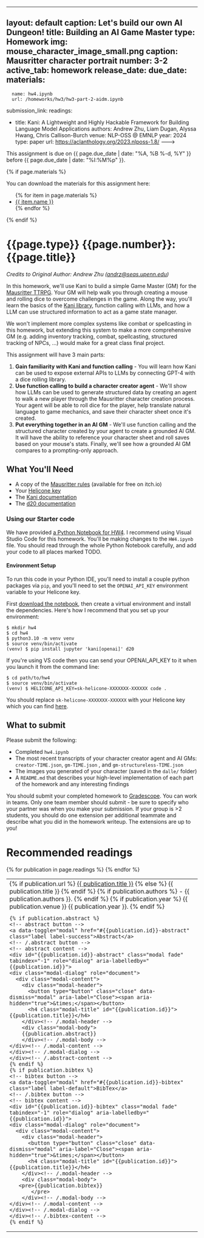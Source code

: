 ---
layout: default
caption: Let's build our own AI Dungeon!
title: Building an AI Game Master
type: Homework
img: mouse_character_image_small.png
caption: Mausritter character portrait
number: 3-2
active_tab: homework
release_date: 
due_date:
materials:
   -
      name: hw4.ipynb
      url: /homeworks/hw3/hw3-part-2-aidm.ipynb
submission_link:
readings:
  - title: Kani&colon; A Lightweight and Highly Hackable Framework for Building Language Model Applications
    authors: Andrew Zhu, Liam Dugan, Alyssa Hwang, Chris Callison-Burch
    venue: NLP-OSS @ EMNLP
    year: 2024
    type: paper
    url: https://aclanthology.org/2023.nlposs-1.8/
--->

<div class="alert alert-info">
This assignment is due on {{ page.due_date | date: "%A, %B %-d, %Y" }} before {{ page.due_date | date: "%I:%M%p" }}. 
</div>

{% if page.materials %}
<div class="alert alert-info">
You can download the materials for this assignment here:
<ul>
{% for item in page.materials %}
<li><a href="{{item.url}}">{{ item.name }}</a></li>
{% endfor %}
</ul>
</div>
{% endif %}


{{page.type}} {{page.number}}: {{page.title}}
=============================================================

*Credits to Original Author: Andrew Zhu (andrz@seas.upenn.edu)*

In this homework, we'll use Kani to build a simple Game Master (GM) for
the [Mausritter TTRPG](https://losing-games.itch.io/mausritter). Your GM will help walk you through creating a mouse and
rolling dice to overcome challenges in the game. Along the way, you'll learn the basics of
the [Kani library](https://kani.readthedocs.io/en/latest/), function calling with LLMs, and how a LLM can use structured
information to act as a game state manager.

We won't implement more complex systems like combat or spellcasting in this homework, but extending this system to make
a more comprehensive GM (e.g. adding inventory tracking, combat, spellcasting, structured tracking of NPCs, ...) would
make for a great class final project.

This assignment will have 3 main parts:

1. **Gain familiarity with Kani and function calling** - You will learn how Kani can be used to expose external APIs to
   LLMs by connecting GPT-4 with a dice rolling library.
2. **Use function calling to build a character creator agent** - We'll show how LLMs can be used to generate structured
   data by creating an agent to walk a new player through the Mausritter character creation process. Your agent will be
   able to roll dice for the player, help translate natural language to game mechanics, and save their character sheet
   once it's created.
3. **Put everything together in an AI GM** - We'll use function calling and the structured character created by
   your agent to create a grounded AI GM. It will have the ability to reference your character sheet and roll saves
   based on your mouse's stats. Finally, we'll see how a grounded AI GM compares to a prompting-only approach. 

## What You'll Need

- A copy of the [Mausritter rules](https://losing-games.itch.io/mausritter) (available for free on itch.io)
- Your [Helicone key](https://www.helicone.ai/developer)
- The [Kani documentation](https://kani.readthedocs.io/en/latest/)
- The [d20 documentation](https://d20.readthedocs.io/en/latest/start.html)

### Using our Starter code

We have provided [a Python Notebook for HW4]({{page.materials[0].url}}). I recommend using Visual Studio Code
for this homework. You'll be making changes to the `HW4.ipynb` file. You should read through the whole Python Notebook
carefully, and add your code to all places marked TODO.

#### Environment Setup

To run this code in your Python IDE, you'll need to install a couple python packages via `pip`, and you'll need to set
the `OPENAI_API_KEY` environment variable to your Helicone key.

First [download the notebook]({{page.materials[0].url}}), then create a virtual environment and install
the dependencies. Here's how I recommend that you set up your environment:

```shell
$ mkdir hw4
$ cd hw4
$ python3.10 -m venv venv
$ source venv/bin/activate
(venv) $ pip install jupyter 'kani[openai]' d20
```

If you're using VS code then you can send your OPENAI_API_KEY to it when you launch it from
the command line:

```
$ cd path/to/hw4
$ source venv/bin/activate
(venv) $ HELICONE_API_KEY=sk-helicone-XXXXXXX-XXXXXX code .
```

You should replace `sk-helicone-XXXXXXX-XXXXXX` with your Helicone key which you can
find [here](https://edstem.org/us/courses/50468/discussion/4413041).

## What to submit

Please submit the following:

- Completed `hw4.ipynb`
- The most recent transcripts of your character creator agent and AI GMs: `creator-TIME.json`, `gm-TIME.json` ,
  and `gm-structureless-TIME.json`
- The images you generated of your character (saved in the `dalle/` folder)
- A `README.md` that describes your high-level implementation of each part of the homework and any interesting findings

You should submit your completed homework to [Gradescope]({page.submission_link}). You can work in teams. Only one team
member should submit - be sure to specify who your partner was when you make your submission. If your group is >2
students, you should do one extension per additional teammate and describe what you did in the homework writeup. The
extensions are up to you!

# Recommended readings

<table>
   {% for publication in page.readings %}
    <tr>
      <td>
	{% if publication.url %}
		<a href="{{ publication.url }}">{{ publication.title }}</a>
        {% else %}
		{{ publication.title }}
	{% endif %}
	{% if publication.authors %}	      
		- {{ publication.authors }}.
	{% endif %}
	{% if publication.year %}	
		{{ publication.venue }}  {{ publication.year }}.
	{% endif %}

	{% if publication.abstract %}
	<!-- abstract button -->
	<a data-toggle="modal" href="#{{publication.id}}-abstract" class="label label-success">Abstract</a>
	<!-- /.abstract button -->
	<!-- abstract content -->
	<div id="{{publication.id}}-abstract" class="modal fade" tabindex="-1" role="dialog" aria-labelledby="{{publication.id}}">
    <div class="modal-dialog" role="document">
      <div class="modal-content">
        <div class="modal-header">
          <button type="button" class="close" data-dismiss="modal" aria-label="Close"><span aria-hidden="true">&times;</span></button>
          <h4 class="modal-title" id="{{publication.id}}">{{publication.title}}</h4>
        </div><!-- /.modal-header -->
        <div class="modal-body">
        {{publication.abstract}}
        </div><!-- /.modal-body -->
	</div><!-- /.modal-content -->
	</div><!-- /.modal-dialog -->
	</div><!-- /.abstract-content -->
	{% endif %}
	{% if publication.bibtex %}
	<!-- bibtex button -->
	<a data-toggle="modal" href="#{{publication.id}}-bibtex" class="label label-default">BibTex</a>
	<!-- /.bibtex button -->
	<!-- bibtex content -->
	<div id="{{publication.id}}-bibtex" class="modal fade" tabindex="-1" role="dialog" aria-labelledby="{{publication.id}}">
    <div class="modal-dialog" role="document">
      <div class="modal-content">
        <div class="modal-header">
          <button type="button" class="close" data-dismiss="modal" aria-label="Close"><span aria-hidden="true">&times;</span></button>
          <h4 class="modal-title" id="{{publication.id}}">{{publication.title}}</h4>
        </div><!-- /.modal-header -->
        <div class="modal-body">
 	   <pre>{{publication.bibtex}}
           </pre>
        </div><!-- /.modal-body -->
	</div><!-- /.modal-content -->
	</div><!-- /.modal-dialog -->
	</div><!-- /.bibtex-content -->
	{% endif %}

</td></tr>
  {% endfor %}
</table>

